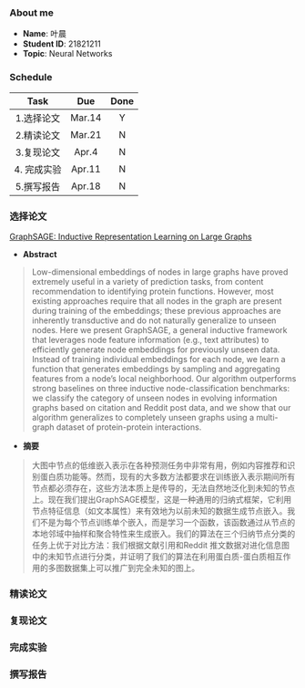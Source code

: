 ### About me
* **Name**: 叶晨
* **Student ID**: 21821211  
* **Topic**: Neural Networks

### Schedule

| Task | Due | Done |
| :--:| :--: | :--: |
| 1.选择论文 | Mar.14 | Y |
| 2.精读论文 | Mar.21 | N
| 3.复现论文 | Apr.4 | N
| 4. 完成实验 | Apr.11 | N
| 5.撰写报告 | Apr.18 | N

### 选择论文
[GraphSAGE: Inductive Representation Learning on Large Graphs](GraphSAGE.pdf)  

* **Abstract**
> Low-dimensional embeddings of nodes in large graphs have proved extremely useful in a variety of prediction tasks, from content recommendation to identifying protein functions. However, most existing approaches require that all nodes in the graph are present during training of the embeddings; these previous approaches are inherently transductive and do not naturally generalize to unseen nodes. Here we present GraphSAGE, a general inductive framework that leverages node feature information (e.g., text attributes) to efficiently generate node embeddings for previously unseen data. Instead of training individual embeddings for each node, we learn a function that generates embeddings by sampling and aggregating features from a node’s local neighborhood. Our algorithm outperforms strong baselines on three inductive node-classification benchmarks: we classify the category of unseen nodes in evolving information graphs based on citation and Reddit post data, and we show that our algorithm generalizes to completely unseen graphs using a multi-graph dataset of protein-protein interactions.

* **摘要**
> 大图中节点的低维嵌入表示在各种预测任务中非常有用，例如内容推荐和识别蛋白质功能等。然而，现有的大多数方法都要求在训练嵌入表示期间所有节点都必须存在，这些方法本质上是传导的，无法自然地泛化到未知的节点上。现在我们提出GraphSAGE模型，这是一种通用的归纳式框架，它利用节点特征信息（如文本属性）来有效地为以前未知的数据生成节点嵌入。我们不是为每个节点训练单个嵌入，而是学习一个函数，该函数通过从节点的本地邻域中抽样和聚合特性来生成嵌入。我们的算法在三个归纳节点分类的任务上优于对比方法：我们根据文献引用和Reddit 推文数据对进化信息图中的未知节点进行分类，并证明了我们的算法在利用蛋白质-蛋白质相互作用的多图数据集上可以推广到完全未知的图上。

### 精读论文

### 复现论文

### 完成实验

### 撰写报告
